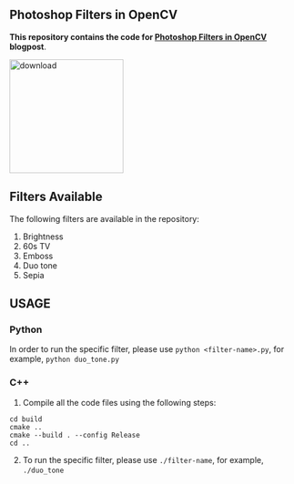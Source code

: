 
## Photoshop Filters in OpenCV

**This repository contains the code for [Photoshop Filters in OpenCV](https://www.learnopencv.com/photoshop-filters-in-opencv) blogpost**.

[<img src="https://learnopencv.com/wp-content/uploads/2022/07/download-button-e1657285155454.png" alt="download" width="200">](https://www.dropbox.com/sh/iubbn29gv363dy7/AAAAWrwkHa6aLxrzSOR2soova?dl=1)

## Filters Available

The following filters are available in the repository:

1. Brightness
2. 60s TV
3. Emboss
4. Duo tone
5. Sepia

## USAGE

### Python

In order to run the specific filter, please use `python <filter-name>.py`, for example, `python duo_tone.py`

### C++

1. Compile all the code files using the following steps:

```mkdir build
cd build
cmake ..
cmake --build . --config Release
cd ..
```

2. To run the specific filter, please use `./filter-name`, for example, `./duo_tone`




